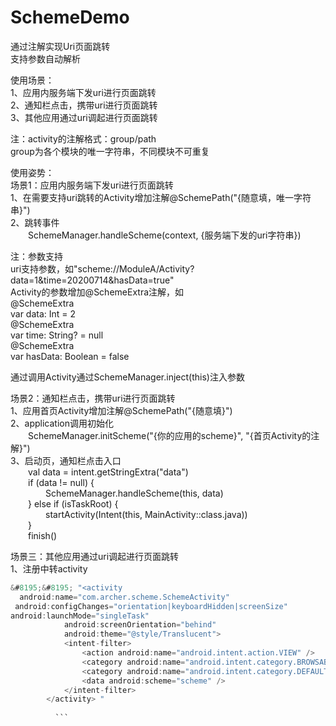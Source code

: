 # SchemeDemo
通过注解实现Uri页面跳转  
支持参数自动解析  
  
使用场景：  
1、应用内服务端下发uri进行页面跳转  
2、通知栏点击，携带uri进行页面跳转  
3、其他应用通过uri调起进行页面跳转  
  
注：activity的注解格式：group/path  
group为各个模块的唯一字符串，不同模块不可重复  
  
使用姿势：  
场景1：应用内服务端下发uri进行页面跳转  
1、在需要支持uri跳转的Activity增加注解@SchemePath("{随意填，唯一字符串}")  
2、跳转事件  
&#8195;&#8195;SchemeManager.handleScheme(context, {服务端下发的uri字符串})  
    
注：参数支持  
uri支持参数，如"scheme://ModuleA/Activity?data=1&time=20200714&hasData=true"  
Activity的参数增加@SchemeExtra注解，如  
@SchemeExtra  
var data: Int = 2  
@SchemeExtra  
var time: String? = null   
@SchemeExtra  
var hasData: Boolean = false  
  
通过调用Activity通过SchemeManager.inject(this)注入参数  
  
场景2：通知栏点击，携带uri进行页面跳转    
1、应用首页Activity增加注解@SchemePath("{随意填}")  
2、application调用初始化  
&#8195;&#8195;SchemeManager.initScheme("{你的应用的scheme}", "{首页Activity的注解}")  
3、启动页，通知栏点击入口  
&#8195;&#8195;val data = intent.getStringExtra("data")  
&#8195;&#8195;if (data != null) {  
&#8195;&#8195;&#8195;&#8195;SchemeManager.handleScheme(this, data)  
&#8195;&#8195;} else if (isTaskRoot) {  
&#8195;&#8195;&#8195;&#8195;startActivity(Intent(this, MainActivity::class.java))   
&#8195;&#8195;}  
&#8195;&#8195;finish()  
    
场景三：其他应用通过uri调起进行页面跳转  
1、注册中转activity  
```java
&#8195;&#8195; "<activity  
  android:name="com.archer.scheme.SchemeActivity"  
 android:configChanges="orientation|keyboardHidden|screenSize"  
android:launchMode="singleTask"  
            android:screenOrientation="behind"  
            android:theme="@style/Translucent">  
            <intent-filter>  
                <action android:name="android.intent.action.VIEW" />   
                <category android:name="android.intent.category.BROWSABLE" />  
                <category android:name="android.intent.category.DEFAULT" />  
                <data android:scheme="scheme" />   
            </intent-filter>  
        </activity> " 
          
          ```
            
        
   

